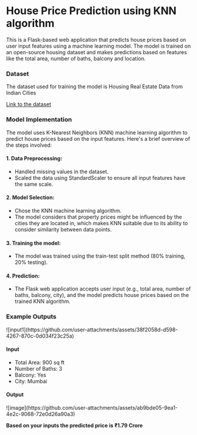 <h1>House Price Prediction using KNN algorithm</h1>
This is a Flask-based web application that predicts house prices based on user input features using a machine learning model. The model is trained on an open-source housing dataset and makes predictions based on features like the total area, number of baths, balcony and location.

<h3>Dataset</h3>
<p>The dataset used for training the model is Housing Real Estate Data from Indian Cities</p>
<a href="https://www.kaggle.com/datasets/rakkesharv/real-estate-data-from-7-indian-cities">Link to the dataset</a>  

<h3>Model Implementation</h3>
<p>The model uses K-Nearest Neighbors (KNN) machine learning algorithm to predict house prices based on the input features. Here's a brief overview of the steps involved:</p>

<h4>1. Data Preprocessing:</h4>
<ul>
  <li>Handled missing values in the dataset.</li>
  <li>Scaled the data using StandardScaler to ensure all input features have the same scale.</li>
</ul>

<h4>2. Model Selection:</h4>
<ul>
  <li>Chose the KNN machine learning algorithm.</li>
  <li>The model considers that property prices might be influenced by the cities they are located in, which makes KNN suitable due to its ability to consider similarity between data points.</li>
</ul>

<h4>3. Training the model:</h4>
<ul>
  <li>The model was trained using the train-test split method (80% training, 20% testing).</li>
</ul>

<h4>4. Prediction:</h4>
<ul>
  <li>The Flask web application accepts user input (e.g., total area, number of baths, balcony, city), and the model predicts house prices based on the trained KNN algorithm.</li>
</ul>

<h3>Example Outputs</h3>
![input1](https://github.com/user-attachments/assets/38f2058d-d598-4267-870c-0d034f23c25a)
<h4>Input</h4>
<ul>
  <li>Total Area: 900 sq ft</li>
  <li>Number of Baths: 3</li>
  <li>Balcony: Yes</li>
  <li>City: Mumbai</li>
</ul>
<h4>Output</h4>
![image](https://github.com/user-attachments/assets/ab9bde05-9ea1-4e2c-9068-72e0d26a90a3)

<b>Based on your inputs the predicted price is ₹1.79 Crore</b>
